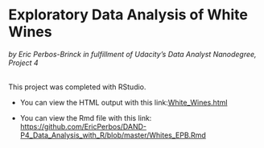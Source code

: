 # Exploratory Data Analysis of White Wines
 
_by Eric Perbos-Brinck in fulfillment of Udacity’s Data Analyst Nanodegree, Project 4_  
</br>

This project was completed with RStudio.

- You can view the HTML output with this link:[White_Wines.html](https://rawgit.com/EricPerbos/Temp-4/master/Whites_EPB.html)

- You can view the Rmd file with this link: https://github.com/EricPerbos/DAND-P4_Data_Analysis_with_R/blob/master/Whites_EPB.Rmd

